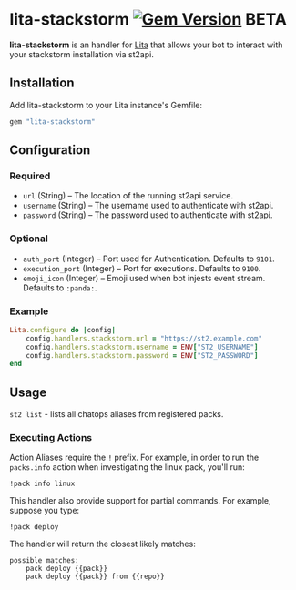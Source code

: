 # lita-stackstorm [![Gem Version](https://badge.fury.io/rb/lita-stackstorm.svg)](http://badge.fury.io/rb/lita-stackstorm) **BETA**

**lita-stackstorm** is an handler for [Lita](https://www.lita.io) that allows your bot to interact with your stackstorm installation via st2api.

## Installation

Add lita-stackstorm to your Lita instance's Gemfile:

``` ruby
gem "lita-stackstorm"
```

## Configuration

### Required

* `url` (String) – The location of the running st2api service.
* `username` (String) – The username used to authenticate with st2api.
* `password` (String) – The password used to authenticate with st2api.

### Optional

* `auth_port` (Integer) – Port used for Authentication. Defaults to `9101`.
* `execution_port` (Integer) – Port for executions. Defaults to `9100`.
* `emoji_icon` (Integer) – Emoji used when bot injests event stream. Defaults to `:panda:`.

### Example

``` ruby
Lita.configure do |config|
    config.handlers.stackstorm.url = "https://st2.example.com"
    config.handlers.stackstorm.username = ENV["ST2_USERNAME"]
    config.handlers.stackstorm.password = ENV["ST2_PASSWORD"]
end
```

## Usage

`st2 list` - lists all chatops aliases from registered packs.

### Executing Actions

Action Aliases require the `!` prefix. For example, in order to run the `packs.info` action when investigating the linux pack, you'll run:

```shell
!pack info linux
```

This handler also provide support for partial commands. For example, suppose you type:

```shell
!pack deploy
```

The handler will return the closest likely matches:

```shell
possible matches:
    pack deploy {{pack}}
    pack deploy {{pack}} from {{repo}}
```
